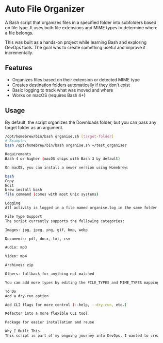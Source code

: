 # Auto File Organizer

A Bash script that organizes files in a specified folder into subfolders based on file type. It uses both file extensions and MIME types to determine where a file belongs.

This was built as a hands-on project while learning Bash and exploring DevOps tools. The goal was to create something useful and improve it incrementally.

## Features

- Organizes files based on their extension or detected MIME type
- Creates destination folders automatically if they don't exist
- Basic logging to track what was moved and where
- Works on macOS (requires Bash 4+)

## Usage

By default, the script organizes the Downloads folder, but you can pass any target folder as an argument.

```bash
/opt/homebrew/bin/bash organise.sh [target-folder]
# Example:
bash /opt/homebrew/bin/bash organise.sh ~/test_organiser

Requirements
Bash 4 or higher (macOS ships with Bash 3 by default)

On macOS, you can install a newer version using Homebrew:

bash
Copy
Edit
brew install bash
file command (comes with most Unix systems)

Logging
All activity is logged in a file named organise.log in the same folder as the script. This includes timestamps, file names, and destination folders.

File Type Support
The script currently supports the following categories:

Images: jpg, jpeg, png, gif, bmp, webp

Documents: pdf, docx, txt, csv

Audio: mp3

Video: mp4

Archives: zip

Others: fallback for anything not matched

You can add more types by editing the FILE_TYPES and MIME_TYPES mappings in the script.

To Do
Add a dry-run option

Add CLI flags for more control (--help, --dry-run, etc.)

Refactor into a more flexible CLI tool

Package for easier installation and reuse

Why I Built This
This script is part of my ongoing journey into DevOps. I wanted to create a small, focused tool that helps automate repetitive tasks while getting hands-on practice with Bash, Git, and scripting best practices.

